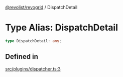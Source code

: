 [@revolist/revogrid](README.md) / DispatchDetail

# Type Alias: DispatchDetail

```ts
type DispatchDetail: any;
```

## Defined in

[src/plugins/dispatcher.ts:3](https://github.com/revolist/revogrid/blob/08de4537b2052abd86ff4eb5461780401e3c4fcb/src/plugins/dispatcher.ts#L3)

